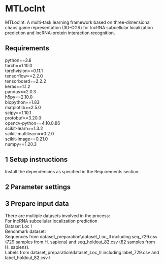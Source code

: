 # MTLocInt
MTLocInt: A multi-task learning framework based on three-dimensional chaos game representation (3D-CGR) for lncRNA subcellular localization prediction and lncRNA-protein interaction recognition.

## Requirements
python==3.8\
torch==1.10.0\
torchvision==0.11.1\
tensorflow==2.2.0\
tensorboard==2.2.2\
keras==1.1.2\
pandas==2.0.3\
h5py==2.10.0\
biopython==1.83\
matplotlib==2.5.0\
scipy==1.10.1\
protobuf==3.20.0\
opencv-python==4.10.0.86\
scikit-learn==1.3.2\
scikit-multilearn==0.2.0\
scikit-image==0.21.0\
numpy==1.20.3

## 1 Setup instructions
Install the dependencies as specified in the Requirements section.

## 2 Parameter settings

## 3 Prepare input data
There are multiple datasets involved in the process:\
For lncRNA subcellular localization prediction\
Dataset Loc I\
Benchmark dataset:\
Sequences from dataset_preparation\dataset_Loc_II including seq_729.csv (729 samples from H. sapiens) and seq_holdout_82.csv (82 samples from H. sapiens).\
Labels from dataset_preparation\dataset_Loc_II including label_729.csv and label_holdout_82.csv.\
